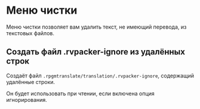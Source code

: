 # Меню чистки

Меню чистки позволяет вам удалить текст, не имеющий перевода, из текстовых файлов.

## Создать файл .rvpacker-ignore из удалённых строк

Создаёт файл `.rpgmtranslate/translation/.rvpacker-ignore`, содержащий удалённые строки.

Он будет использовать при чтении, если включена опция игнорирования.
